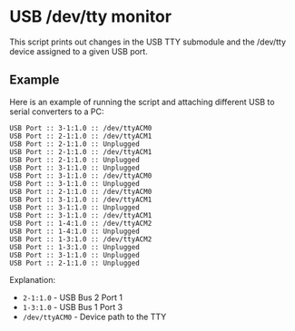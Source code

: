 # USB /dev/tty monitor

This script prints out changes in the USB TTY submodule and the /dev/tty device assigned to a given USB port.

## Example

Here is an example of running the script and attaching different USB to serial converters to a PC:

```text
USB Port :: 3-1:1.0 :: /dev/ttyACM0
USB Port :: 2-1:1.0 :: /dev/ttyACM1
USB Port :: 2-1:1.0 :: Unplugged
USB Port :: 2-1:1.0 :: /dev/ttyACM1
USB Port :: 2-1:1.0 :: Unplugged
USB Port :: 3-1:1.0 :: Unplugged
USB Port :: 3-1:1.0 :: /dev/ttyACM0
USB Port :: 3-1:1.0 :: Unplugged
USB Port :: 2-1:1.0 :: /dev/ttyACM0
USB Port :: 3-1:1.0 :: /dev/ttyACM1
USB Port :: 3-1:1.0 :: Unplugged
USB Port :: 3-1:1.0 :: /dev/ttyACM1
USB Port :: 1-4:1.0 :: /dev/ttyACM2
USB Port :: 1-4:1.0 :: Unplugged
USB Port :: 1-3:1.0 :: /dev/ttyACM2
USB Port :: 1-3:1.0 :: Unplugged
USB Port :: 3-1:1.0 :: Unplugged
USB Port :: 2-1:1.0 :: Unplugged
```

Explanation:
- `2-1:1.0` - USB Bus 2 Port 1
- `1-3:1.0` - USB Bus 1 Port 3
- `/dev/ttyACM0` - Device path to the TTY
